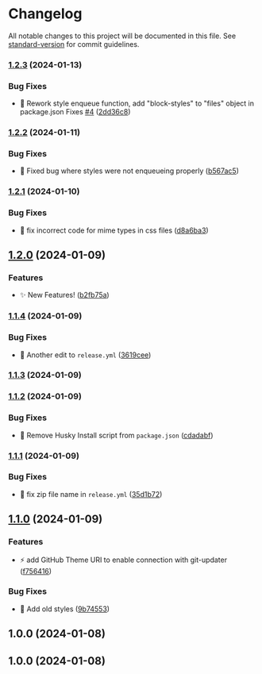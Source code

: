 # Changelog

All notable changes to this project will be documented in this file. See [standard-version](https://github.com/conventional-changelog/standard-version) for commit guidelines.

### [1.2.3](https://github.com/Herm71/casaluna-block-theme/compare/v1.2.2...v1.2.3) (2024-01-13)


### Bug Fixes

* :bug: Rework style enqueue function, add "block-styles" to "files" object in package.json Fixes [#4](https://github.com/Herm71/casaluna-block-theme/issues/4) ([2dd36c8](https://github.com/Herm71/casaluna-block-theme/commit/2dd36c85a40d640bc30b07b870c64ac7a7cf9dd2))

### [1.2.2](https://github.com/Herm71/casaluna-block-theme/compare/v1.2.1...v1.2.2) (2024-01-11)


### Bug Fixes

* :bug: Fixed bug where styles were not enqueueing properly ([b567ac5](https://github.com/Herm71/casaluna-block-theme/commit/b567ac5aa0eaf81baccc1efac95b25d5c98b61ef))

### [1.2.1](https://github.com/Herm71/casaluna-block-theme/compare/v1.2.0...v1.2.1) (2024-01-10)


### Bug Fixes

* :bug: fix incorrect code for mime types in css files ([d8a6ba3](https://github.com/Herm71/casaluna-block-theme/commit/d8a6ba316c17131b16a2e61fbcaac6c84eb63163))

## [1.2.0](https://github.com/Herm71/casaluna-block-theme/compare/v1.1.4...v1.2.0) (2024-01-09)


### Features

* :sparkles: New Features! ([b2fb75a](https://github.com/Herm71/casaluna-block-theme/commit/b2fb75a0fe5b230ffca1322ce2e8a70703e2b23a))

### [1.1.4](https://github.com/Herm71/casaluna-block-theme/compare/v1.1.3...v1.1.4) (2024-01-09)


### Bug Fixes

* :bug: Another edit to `release.yml` ([3619cee](https://github.com/Herm71/casaluna-block-theme/commit/3619ceeda09accaa51db95bb6f4082b81948a4a7))

### [1.1.3](https://github.com/Herm71/casaluna-block-theme/compare/v1.1.2...v1.1.3) (2024-01-09)

### [1.1.2](https://github.com/Herm71/casaluna-block-theme/compare/v1.1.1...v1.1.2) (2024-01-09)


### Bug Fixes

* :bug: Remove Husky Install script from `package.json` ([cdadabf](https://github.com/Herm71/casaluna-block-theme/commit/cdadabfaf68a62b1bec165e7a07c843d4b445496))

### [1.1.1](https://github.com/Herm71/casaluna-block-theme/compare/v1.1.0...v1.1.1) (2024-01-09)


### Bug Fixes

* :bug: fix zip file name in `release.yml` ([35d1b72](https://github.com/Herm71/casaluna-block-theme/commit/35d1b7245cb303f4e9282964ffa757045e69c772))

## [1.1.0](https://github.com/Herm71/casaluna-block-theme/compare/v1.0.0...v1.1.0) (2024-01-09)


### Features

* :zap: add GitHub Theme URI to enable connection with git-updater ([f756416](https://github.com/Herm71/casaluna-block-theme/commit/f756416ff4206bd9d6d5b5d4e264354a4ee40531))


### Bug Fixes

* :lipstick: Add old styles ([9b74553](https://github.com/Herm71/casaluna-block-theme/commit/9b74553055679bf88d5ce939f6e54fcc11880958))

## 1.0.0 (2024-01-08)

## 1.0.0 (2024-01-08)

